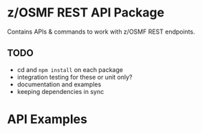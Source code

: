 # z/OSMF REST API Package

Contains APIs & commands to work with z/OSMF REST endpoints.

## TODO

- cd and `npm install` on each package
- integration testing for these or unit only?
- documentation and examples
- keeping dependencies in sync

# API Examples
